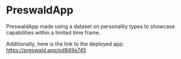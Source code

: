 # PreswaldApp
PreswaldApp made using a dataset on personality types to showcase capabilities within a limited time frame.

Additionally, here is the link to the deployed app: https://preswald.app/pd849a745
